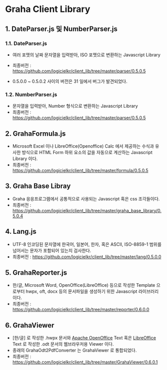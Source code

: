 # Graha Client Library

## 1. DateParser.js 및 NumberParser.js

### 1.1. DateParser.js

- 여러 포맷의 날짜 문자열을 입력받아, ISO 포맷으로 변환하는 Javascript Library
- 최종버전 : https://github.com/logicielkr/client_lib/tree/master/parser/0.5.0.5

- 0.5.0.0 ~ 0.5.0.2 사이의 버전은 31 일에서 버그가 발견되었다.

### 1.2. NumberParser.js

- 문자열을 입력받아, Number 형식으로 변환하는 Javascript Library
- 최종버전 : https://github.com/logicielkr/client_lib/tree/master/parser/0.5.0.5

## 2. GrahaFormula.js

- Microsoft Excel 이나 LibreOffice(Openoffice) Calc 에서 제공하는 수식과 유사한 방식으로 HTML Form 하위 요소의 값을 자동으로 계산하는 Javascript Library 이다.
- 최종버전 : https://github.com/logicielkr/client_lib/tree/master/formula/0.5.0.5

## 3. Graha Base Libray

- Graha 응응프로그램에서 공통적으로 사용되는 Javascript 혹은 css 조각들이다.
- 최종버전 : https://github.com/logicielkr/client_lib/tree/master/graha_base_library/0.5.0.4

## 4. Lang.js

- UTF-8 인코딩된 문자열에 한국어, 일본어, 한자, 혹은 ASCII, ISO-8859-1 범위를 넘어서는 문자가 포함되어 있는지 검사한다.
- 최종버전 : https://github.com/logicielkr/client_lib/tree/master/lang/0.5.0.0

## 5. GrahaReporter.js

- 한/글, Microsoft Word, OpenOffice(LibreOffice) 등으로 작성한 Template 으로부터 hwpx, oft, docx 등의 문서파일을 생성하기 위한 Javascript 라이브러리이다. 
- 최종버전 : https://github.com/logicielkr/client_lib/tree/master/reporter/0.6.0.0

## 6. GrahaViewer

- [한/글] 로 작성한 .hwpx 문서와 [Apache OpenOffice](https://www.openoffice.org/) Text 혹은 [LibreOffice](https://www.libreoffice.org/) Text 로 작성한 .odt 문서의 웹브라우저용 Viewer 이다.
- 종래의 GrahaOdt2PdfConverter 는 GrahaViewer 로 통합되었다.
- 최종버전 : https://github.com/logicielkr/client_lib/tree/master/GrahaViewer/0.6.0.1
